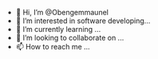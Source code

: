 - 👋 Hi, I’m @Obengemmaunel
- 👀 I’m interested in software developing...
- 🌱 I’m currently learning ...
- 💞️ I’m looking to collaborate on ...
- 📫 How to reach me ...

<!---
Obengemmaunel/Obengemmaunel is a ✨ special ✨ repository because its `README.md` (this file) appears on your GitHub profile.
You can click the Preview link to take a look at your changes.
--->
